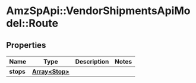# AmzSpApi::VendorShipmentsApiModel::Route

## Properties
Name | Type | Description | Notes
------------ | ------------- | ------------- | -------------
**stops** | [**Array&lt;Stop&gt;**](Stop.md) |  | 


